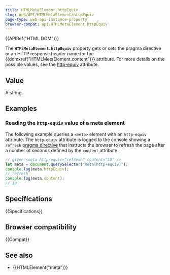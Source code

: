 ```yaml
---
title: HTMLMetaElement.httpEquiv
slug: Web/API/HTMLMetaElement/httpEquiv
page-type: web-api-instance-property
browser-compat: api.HTMLMetaElement.httpEquiv
---
```


{{APIRef("HTML DOM")}}

The **`HTMLMetaElement.httpEquiv`** property gets or sets the pragma directive or an HTTP response header name for the {{domxref("HTMLMetaElement.content")}} attribute.
For more details on the possible values, see the [http-equiv](/en-US/docs/Web/HTML/Element/meta#http-equiv) attribute.

## Value

A string.

## Examples

### Reading the `http-equiv` value of a meta element

The following example queries a `<meta>` element with an `http-equiv` attribute.
The `http-equiv` attribute is logged to the console showing a `refresh` [pragma directive](/en-US/docs/Web/HTML/Element/meta#http-equiv) that instructs the browser to refresh the page after a number of seconds defined by the `content` attribute:

```js
// given <meta http-equiv="refresh" content="10" />
let meta = document.querySelector("meta[http-equiv]");
console.log(meta.httpEquiv);
// refresh
console.log(meta.content);
// 10
```

## Specifications

{{Specifications}}

## Browser compatibility

{{Compat}}

## See also

- {{HTMLElement("meta")}}
